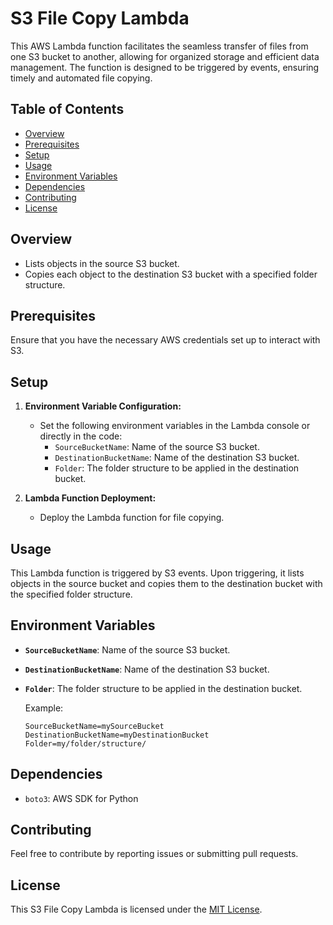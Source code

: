 # S3 File Copy Lambda

This AWS Lambda function facilitates the seamless transfer of files from one S3 bucket to another, allowing for organized storage and efficient data management. The function is designed to be triggered by events, ensuring timely and automated file copying.

## Table of Contents

- [Overview](#overview)
- [Prerequisites](#prerequisites)
- [Setup](#setup)
- [Usage](#usage)
- [Environment Variables](#environment-variables)
- [Dependencies](#dependencies)
- [Contributing](#contributing)
- [License](#license)

## Overview

- Lists objects in the source S3 bucket.
- Copies each object to the destination S3 bucket with a specified folder structure.

## Prerequisites

Ensure that you have the necessary AWS credentials set up to interact with S3.

## Setup

1. **Environment Variable Configuration:**

   - Set the following environment variables in the Lambda console or directly in the code:
     - `SourceBucketName`: Name of the source S3 bucket.
     - `DestinationBucketName`: Name of the destination S3 bucket.
     - `Folder`: The folder structure to be applied in the destination bucket.

2. **Lambda Function Deployment:**

   - Deploy the Lambda function for file copying.

## Usage

This Lambda function is triggered by S3 events. Upon triggering, it lists objects in the source bucket and copies them to the destination bucket with the specified folder structure.

## Environment Variables

- **`SourceBucketName`**: Name of the source S3 bucket.
- **`DestinationBucketName`**: Name of the destination S3 bucket.
- **`Folder`**: The folder structure to be applied in the destination bucket.

  Example:

  ```plaintext
  SourceBucketName=mySourceBucket
  DestinationBucketName=myDestinationBucket
  Folder=my/folder/structure/
  ```

## Dependencies

- `boto3`: AWS SDK for Python

## Contributing

Feel free to contribute by reporting issues or submitting pull requests.

## License

This S3 File Copy Lambda is licensed under the [MIT License](LICENSE).

